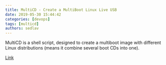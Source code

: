 ```yaml
---
title: MultiCD - Create a MultiBoot Linux Live USB
date: 2019-05-30 15:44:42
categories: [devops]
tags: [multicd]
authors: sedlav
---
```


MultiCD is a shell script, designed to create a multiboot image with different Linux distributions (means it combine several boot CDs into one).

[Link](https://www.tecmint.com/multicd-create-multiboot-linux-usb/)

